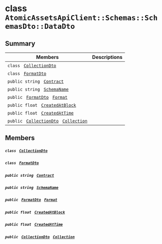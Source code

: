 # class `AtomicAssetsApiClient::Schemas::SchemasDto::DataDto` 

## Summary

 Members                                | Descriptions                                
----------------------------------------|---------------------------------------------
`class ` [`CollectionDto`](AtomicAssetsApiClient--Schemas--SchemasDto--DataDto--CollectionDto.md)        | 
`class ` [`FormatDto`](AtomicAssetsApiClient--Schemas--SchemasDto--DataDto--FormatDto.md)        | 
`public string ` [`Contract`](#class_atomic_assets_api_client_1_1_schemas_1_1_schemas_dto_1_1_data_dto_1a9b4baf8484b98d89513d7776a8877d0e) | 
`public string ` [`SchemaName`](#class_atomic_assets_api_client_1_1_schemas_1_1_schemas_dto_1_1_data_dto_1a50d439f0d7b1835a13ec1f4da383f957) | 
`public ` [`FormatDto`](AtomicAssetsApiClient--Schemas--SchemasDto--DataDto--FormatDto.md)` ` [`Format`](#class_atomic_assets_api_client_1_1_schemas_1_1_schemas_dto_1_1_data_dto_1ab4fe4d63207a5184d9e0c8a5aa54891c) | 
`public float ` [`CreatedAtBlock`](#class_atomic_assets_api_client_1_1_schemas_1_1_schemas_dto_1_1_data_dto_1a0caa720646d595f07067fcc6c44a4b2e) | 
`public float ` [`CreatedAtTime`](#class_atomic_assets_api_client_1_1_schemas_1_1_schemas_dto_1_1_data_dto_1a14bdb6268c108cfc8647325d8aff2078) | 
`public ` [`CollectionDto`](AtomicAssetsApiClient--Schemas--SchemasDto--DataDto--CollectionDto.md)` ` [`Collection`](#class_atomic_assets_api_client_1_1_schemas_1_1_schemas_dto_1_1_data_dto_1ac6d9b0c1cef1d8ad020fa9b6fc1c3319) | 

## Members

##### `class ` [`CollectionDto`](AtomicAssetsApiClient--Schemas--SchemasDto--DataDto--CollectionDto.md) 

##### `class ` [`FormatDto`](AtomicAssetsApiClient--Schemas--SchemasDto--DataDto--FormatDto.md) 

##### `public string ` [`Contract`](#class_atomic_assets_api_client_1_1_schemas_1_1_schemas_dto_1_1_data_dto_1a9b4baf8484b98d89513d7776a8877d0e) 

##### `public string ` [`SchemaName`](#class_atomic_assets_api_client_1_1_schemas_1_1_schemas_dto_1_1_data_dto_1a50d439f0d7b1835a13ec1f4da383f957) 

##### `public ` [`FormatDto`](AtomicAssetsApiClient--Schemas--SchemasDto--DataDto--FormatDto.md)` ` [`Format`](#class_atomic_assets_api_client_1_1_schemas_1_1_schemas_dto_1_1_data_dto_1ab4fe4d63207a5184d9e0c8a5aa54891c) 

##### `public float ` [`CreatedAtBlock`](#class_atomic_assets_api_client_1_1_schemas_1_1_schemas_dto_1_1_data_dto_1a0caa720646d595f07067fcc6c44a4b2e) 

##### `public float ` [`CreatedAtTime`](#class_atomic_assets_api_client_1_1_schemas_1_1_schemas_dto_1_1_data_dto_1a14bdb6268c108cfc8647325d8aff2078) 

##### `public ` [`CollectionDto`](AtomicAssetsApiClient--Schemas--SchemasDto--DataDto--CollectionDto.md)` ` [`Collection`](#class_atomic_assets_api_client_1_1_schemas_1_1_schemas_dto_1_1_data_dto_1ac6d9b0c1cef1d8ad020fa9b6fc1c3319) 


